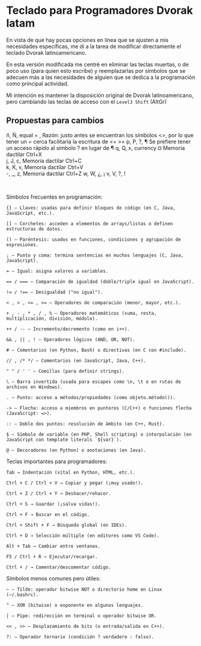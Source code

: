 # Teclado para Programadores Dvorak latam

En vista de que hay pocas opciones en línea que se ajusten a mis necesidades específicas, me di a la tarea de 
modificar directamente el teclado Dvorak latinoamericano. 

En esta versión modificada me centré en eliminar las teclas muertas, o de poco uso (para quien esto escribe) y reemplazarlas
por símbolos que se adecuen más a las necesidades de alguien que se dedica a la programación como principal actividad.


Mi intención es mantener la disposición original de Dvorak latinoamericano, pero cambiando las teclas de acceso con el `Level3 Shift` (AltGr)

## Propuestas para cambios
ñ, Ñ, equal = ,    Razón: justo antes se encuentran los símbolos <>, por lo que tener un = cerca facilitaría la escritura de <= >=
p, P, ?, ¶                Se prefiere tener un acceso rápido al símbolo ? en lugar de ¶
q, Q, x, currency ¤       Memoria dactilar Ctrl+X  
j, J, c,                  Memoria dactilar Ctrl+C  
k, K, v,                  Memoria dactilar Ctrl+V  
-, _, z, 				  Memoria dactilar Ctrl+Z
w, W, ¿, ¡
v, V, ?, !

­­

Símbolos frecuentes en programación:

    {} – Llaves: usadas para definir bloques de código (en C, Java, JavaScript, etc.).

    [] – Corchetes: acceden a elementos de arrays/listas o definen estructuras de datos.

    () – Paréntesis: usados en funciones, condiciones y agrupación de expresiones.

    ; – Punto y coma: termina sentencias en muchos lenguajes (C, Java, JavaScript).

    = – Igual: asigna valores a variables.

    == / === – Comparación de igualdad (doble/triple igual en JavaScript).

    != / !== – Desigualdad ("no igual").

    < , > , <= , >= – Operadores de comparación (menor, mayor, etc.).

    + , - , * , / , % – Operadores matemáticos (suma, resta, multiplicación, división, módulo).

    ++ / -- – Incremento/decremento (como en i++).

    && , || , ! – Operadores lógicos (AND, OR, NOT).

    # – Comentarios (en Python, Bash) o directivas (en C con #include).

    // , /* */ – Comentarios (en JavaScript, Java, C++).

    " " / ' ' – Comillas (para definir strings).

    \ – Barra invertida (usada para escapes como \n, \t o en rutas de archivos en Windows).

    . – Punto: acceso a métodos/propiedades (como objeto.método()).

    -> – Flecha: acceso a miembros en punteros (C/C++) o funciones flecha (JavaScript: =>).

    :: – Doble dos puntos: resolución de ámbito (en C++, Rust).

    $ – Símbolo de variable (en PHP, Shell scripting) o interpolación (en JavaScript con template literals `${var}`).

    @ – Decoradores (en Python) o anotaciones (en Java).

Teclas importantes para programadores:

    Tab → Indentación (vital en Python, HTML, etc.).

    Ctrl + C / Ctrl + V → Copiar y pegar (¡muy usado!).

    Ctrl + Z / Ctrl + Y → Deshacer/rehacer.

    Ctrl + S → Guardar (¡salva vidas!).

    Ctrl + F → Buscar en el código.

    Ctrl + Shift + F → Búsqueda global (en IDEs).

    Ctrl + D → Selección múltiple (en editores como VS Code).

    Alt + Tab → Cambiar entre ventanas.

    F5 / Ctrl + R → Ejecutar/recargar.

    Ctrl + / → Comentar/descomentar código.

Símbolos menos comunes pero útiles:

    ~ – Tilde: operador bitwise NOT o directorio home en Linux (~/.bashrc).

    ^ – XOR (bitwise) o exponente en algunos lenguajes.

    | – Pipe: redirección en terminal o operador bitwise OR.

    << , >> – Desplazamiento de bits (o entrada/salida en C++).

    ?: – Operador ternario (condición ? verdadero : falso).
